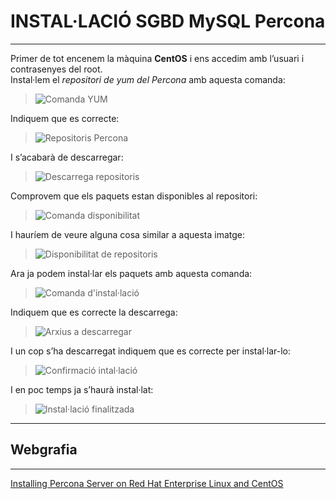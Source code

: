 # INSTAL·LACIÓ SGBD MySQL Percona
***
Primer de tot encenem la màquina **CentOS** i ens accedim amb l’usuari i contrasenyes del root.  
Instal·lem el *repositori de yum del Percona* amb aquesta comanda:  
> ![Comanda YUM](https://i.imgur.com/YDV2Aev.png)

Indiquem que es correcte:  
> ![Repositoris Percona](https://i.imgur.com/VMkZppq.png)

I s’acabarà de descarregar:  
> ![Descarrega repositoris](https://i.imgur.com/CYRZXGc.png)

Comprovem que els paquets estan disponibles al repositori:  
> ![Comanda disponibilitat](https://i.imgur.com/nkkdBZG.png)

I hauríem de veure alguna cosa similar a aquesta imatge:  
> ![Disponibilitat de repositoris](https://i.imgur.com/eQT3t4J.png)

Ara ja podem instal·lar els paquets amb aquesta comanda:  
> ![Comanda d'instal·lació](https://i.imgur.com/vVNlYZH.png)

Indiquem que es correcte la descarrega:  
> ![Arxius a descarregar](https://i.imgur.com/A2o0HQU.png)

I un cop s’ha descarregat indiquem que es correcte per instal·lar-lo:  
> ![Confirmació intal·lació](https://i.imgur.com/r4BtL9F.png)

I en poc temps ja s’haurà instal·lat:  
> ![Instal·lació finalitzada](https://i.imgur.com/dhw9oe2.png)

***
## Webgrafia
***
[Installing Percona Server on Red Hat Enterprise Linux and CentOS](https://www.percona.com/doc/percona-server/LATEST/installation/yum_repo.html)
